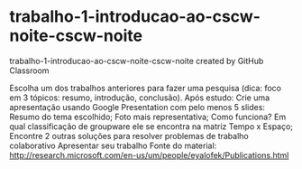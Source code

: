 # trabalho-1-introducao-ao-cscw-noite-cscw-noite
trabalho-1-introducao-ao-cscw-noite-cscw-noite created by GitHub Classroom

Escolha um dos trabalhos anteriores para fazer uma pesquisa (dica: foco em 3 tópicos: resumo, introdução, conclusão). Após estudo:
Crie uma apresentação usando Google Presentation com pelo menos 5 slides:
Resumo do tema escolhido;
Foto mais representativa;
Como funciona?
Em qual classificação de groupware ele se encontra na matriz Tempo x Espaço;
Encontre 2 outras soluções para resolver problemas de trabalho colaborativo 
Apresentar seu trabalho
Fonte do material: http://research.microsoft.com/en-us/um/people/eyalofek/Publications.html
